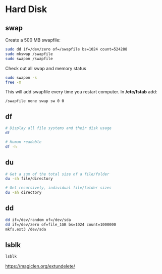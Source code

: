 # Hard Disk

## swap

Create a 500 MB swapfile:
```sh
sudo dd if=/dev/zero of=/swapfile bs=1024 count=524288
sudo mkswap /swapfile
sudo swapon /swapfile
```

Check out all swap and memory status
```sh
sudo swapon -s
free -m
```

This will add swapfile every time you restart computer.
In **/etc/fstab** add:
```
/swapfile none swap sw 0 0
```

## df
```sh
# Display all file systems and their disk usage
df

# Human readable
df -h
```

## du
```sh
# Get a sum of the total size of a file/folder
du -sh file/directory

# Get recursively, individual file/folder sizes
du -ah directory
```

## dd
```sh
dd if=/dev/random of=/dev/sda
dd if=/dev/zero of=file_1GB bs=1024 count=1000000
mkfs.ext3 /dev/sda
```

## lsblk
```sh
lsblk
```

https://magiclen.org/extundelete/

